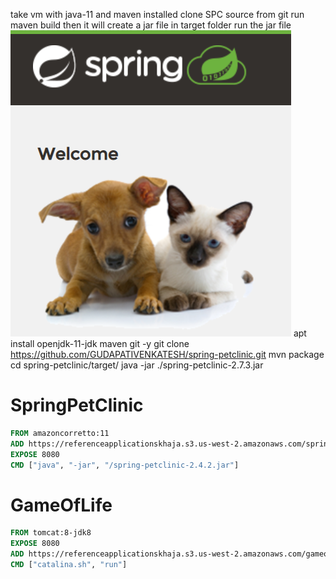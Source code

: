 take vm with java-11 and maven installed
clone SPC source from git 
run maven build then it will create a jar file in target folder
run the jar file
![PreView](download.png)
apt install openjdk-11-jdk maven git -y
git clone https://github.com/GUDAPATIVENKATESH/spring-petclinic.git
mvn package
cd spring-petclinic/target/
java -jar ./spring-petclinic-2.7.3.jar
# SpringPetClinic
```Dockerfile
FROM amazoncorretto:11
ADD https://referenceapplicationskhaja.s3.us-west-2.amazonaws.com/spring-petclinic-2.4.2.jar /spring-petclinic-2.4.2.jar
EXPOSE 8080
CMD ["java", "-jar", "/spring-petclinic-2.4.2.jar"]
```
# GameOfLife
```Dockerfile
FROM tomcat:8-jdk8
EXPOSE 8080
ADD https://referenceapplicationskhaja.s3.us-west-2.amazonaws.com/gameoflife.war /usr/local/tomcat/webapps/gameoflife.war
CMD ["catalina.sh", "run"]

```